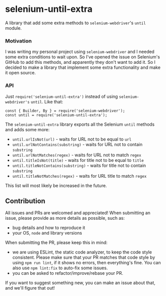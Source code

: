 # selenium-until-extra

A library that add some extra methods to `selenium-webdriver`'s `until` module.

### Motivation

I was writing my personal project using `selenium-webdriver` and I needed some extra conditions to wait upon. So I've opened the issue on Selenium's GitHub to add this methods, and apparently they don't want to add it. So I decided to make a library that implement some extra functionality and make it open source.

### API

Just `require('selenium-until-extra')` instead of using `selenium-webdriver's` `until`. Like that:

```
const { Builder, By } = require('selenium-webdriver');
const until = require('selenium-until-extra');
```
The `selenium-until-extra` library exports all the Selenium `until` methods and adds some more:

- `until.urlIsNot(url)` - waits for URL not to be equal to `url`
- `until.urlNotContains(substring)` - waits for URL not to contain `substring`
- `until.urlNotMatches(regex)` - waits for URL not to match `regex`
- `until.titleIsNot(title)` - waits for title not to be equal to `title`
- `until.titleNotContains(substring)` - waits for title not to contain `substring`
- `until.titleNotMatches(regex)` - waits for URL title to match `regex`

This list will most likely be increased in the future.

## Contribution

All issues and PRs are welcomed and appreciated!
When submitting an issue, please provide as more details as possible, such as:
- bug details and how to reproduce it
- your OS, `node` and library versions

When submitting the PR, please keep this in mind:
- we are using ESLint, the static code analyzer, to keep the code style consistent. Please make sure that your PR matches that code style by using `npm run lint`, if it shows no errors, then everything's fine. You can also use `npm lint:fix` to auto-fix some issues.
- you can be asked to refactor/improve/rebase your PR.

If you want to suggest something new, you can make an issue about that, and we'll figure that out!
